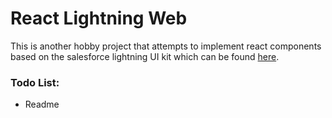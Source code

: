 # React Lightning Web

This is another hobby project that attempts to implement react components based on the salesforce lightning UI kit which can be found [here](https://www.sketchappsources.com/free-source/2795-salesforce-design-system-template-sketch-freebie-resource.html).

### Todo List:
* Readme
